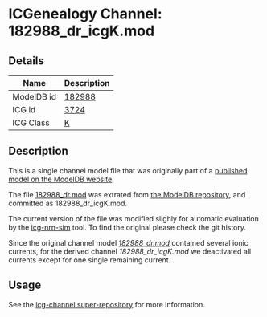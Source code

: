 # ICGenealogy Channel: 182988\_dr\_icgK.mod

## Details

Name | Description
---- | -----------
ModelDB id | [182988](http://senselab.med.yale.edu/ModelDB/ShowModel.cshtml?model=182988)
ICG id | [3724](http://icg.neurotheory.ox.ac.uk/channels/1/3724)
ICG Class | [K](http://icg.neurotheory.ox.ac.uk/channels/1)

## Description

This is a single channel model file that was originally part of a [published model on the ModelDB website](http://senselab.med.yale.edu/mModelDB/ShowModel.cshtml?model=182988).


The file [182988\_dr.mod](182988_dr_icgK.mod) was extrated from [the ModelDB repository](http://senselab.med.yale.edu/ModelDB/ShowModel.cshtml?model=182988), and committed as 182988\_dr\_icgK.mod.

The current version of the file was modified slighly for automatic evaluation by the [icg-nrn-sim](https://github.com/icgenealogy/icg-nrn-sim) tool. To find the original please check the git history.

Since the original channel model *[182988\_dr.mod](http://senselab.med.yale.edu/ModelDB/ShowModel.cshtml?model=182988)* contained several ionic currents, for the derived channel *182988\_dr\_icgK.mod* we deactivated all currents except for one single remaining current.


## Usage

See the [icg-channel super-repository](https://github.com/icgenealogy/icg-channels) for more information.